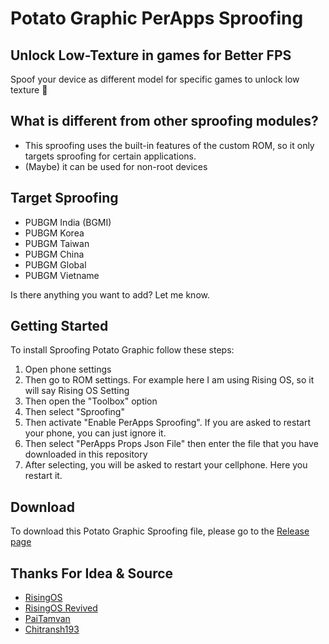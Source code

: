 # Potato Graphic PerApps Sproofing 

## Unlock Low-Texture in games for Better FPS
Spoof your device as different model for specific games to unlock low texture 🥔

## What is different from other sproofing modules?
- This sproofing uses the built-in features of the custom ROM, so it only targets sproofing for certain applications.
- (Maybe) it can be used for non-root devices

## Target Sproofing
  - PUBGM India (BGMI)
  - PUBGM Korea
  - PUBGM Taiwan
  - PUBGM China
  - PUBGM Global
  - PUBGM Vietname

Is there anything you want to add? Let me know.

## Getting Started

To install Sproofing Potato Graphic follow these steps:

1. Open phone settings
2. Then go to ROM settings. For example here I am using Rising OS, so it will say Rising OS Setting   
3. Then open the "Toolbox" option 
4. Then select "Sproofing"
5. Then activate "Enable PerApps Sproofing". If you are asked to restart your phone, you can just ignore it.
6. Then select "PerApps Props Json File" then enter the file that you have downloaded in this repository
7. After selecting, you will be asked to restart your cellphone. Here you restart it.

## Download
To download this Potato Graphic Sproofing file, please go to the [Release page](https://github.com/KeishaXD/POTATO-GRAPHIC-PerApps-Sproofing/releases)

## Thanks For Idea & Source 
- [RisingOS](https://github.com/RisingOSS-devices)
- [RisingOS Revived](https://github.com/RisingOS-Revived)
- [PaiTamvan](t.me/PaiTamvan)
- [Chitransh193](https://github.com/Chitransh193)
